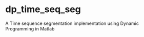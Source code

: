 dp_time_seq_seg
===============

A Time sequence segmentation implementation using Dynamic Programming in Matlab
